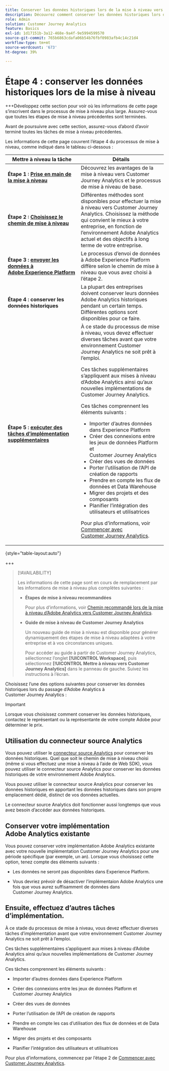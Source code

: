 ```yaml
---
title: Conserver les données historiques lors de la mise à niveau vers Customer Journey Analytics
description: Découvrez comment conserver les données historiques lors de la mise à niveau vers Customer Journey Analytics
role: Admin
solution: Customer Journey Analytics
feature: Basics
exl-id: 1d17151b-3a12-468e-9a4f-9e5994599570
source-git-commit: 765b6863cdafa06b54b76fbf0983afb4c14c21d4
workflow-type: tm+mt
source-wordcount: '673'
ht-degree: 39%

---
```


# Étape 4 : conserver les données historiques lors de la mise à niveau

+++Développez cette section pour voir où les informations de cette page s’inscrivent dans le processus de mise à niveau plus large. Assurez-vous que toutes les étapes de mise à niveau précédentes sont terminées.

Avant de poursuivre avec cette section, assurez-vous d’abord d’avoir terminé toutes les tâches de mise à niveau précédentes.

Les informations de cette page couvrent l’étape 4 du processus de mise à niveau, comme indiqué dans le tableau ci-dessous :

| Mettre à niveau la tâche | Détails |
|---------|----------|
| **Étape 1 : [Prise en main de la mise à niveau](/help/getting-started/cja-upgrade/cja-upgrade-getstarted.md)** | Découvrez les avantages de la mise à niveau vers Customer Journey Analytics et le processus de mise à niveau de base. |
| **Étape 2 : [Choisissez le chemin de mise à niveau](/help/getting-started/cja-upgrade/cja-upgrade-path.md)** | Différentes méthodes sont disponibles pour effectuer la mise à niveau vers Customer Journey Analytics. Choisissez la méthode qui convient le mieux à votre entreprise, en fonction de l’environnement Adobe Analytics actuel et des objectifs à long terme de votre entreprise. |
| **Étape 3 : [envoyer les données à Adobe Experience Platform](/help/getting-started/cja-upgrade/cja-upgrade-send-to-platform.md)** | Le processus d’envoi de données à Adobe Experience Platform diffère selon le chemin de mise à niveau que vous avez choisi à l’étape 2. |
| <span class="preview">**Étape 4 : conserver les données historiques**</span> | <span class="preview">La plupart des entreprises doivent conserver leurs données Adobe Analytics historiques pendant un certain temps. Différentes options sont disponibles pour ce faire.</span> |
| **Étape 5 : [exécuter des tâches d’implémentation supplémentaires](/help/getting-started/cja-getting-started.md)** | À ce stade du processus de mise à niveau, vous devez effectuer diverses tâches avant que votre environnement Customer Journey Analytics ne soit prêt à l’emploi.<p>Ces tâches supplémentaires s’appliquent aux mises à niveau d’Adobe Analytics ainsi qu’aux nouvelles implémentations de Customer Journey Analytics.</p><p>Ces tâches comprennent les éléments suivants :</p><ul><li>Importer d’autres données dans Experience Platform</li><li>Créer des connexions entre les jeux de données Platform et Customer Journey Analytics</li><li>Créer des vues de données</li><li>Porter l’utilisation de l’API de création de rapports</li><li>Prendre en compte les flux de données et Data Warehouse</li><li>Migrer des projets et des composants</li><li>Planifier l’intégration des utilisateurs et utilisatrices</li></ul> <p>Pour plus d’informations, voir [Commencer avec Customer Journey Analytics](/help/getting-started/cja-getting-started.md). |

{style="table-layout:auto"}

+++

>[!AVAILABILITY]
>
>Les informations de cette page sont en cours de remplacement par les informations de mise à niveau plus complètes suivantes : <ul><li>**Étapes de mise à niveau recommandées**<p>Pour plus d’informations, voir [Chemin recommandé lors de la mise à niveau d’Adobe Analytics vers Customer Journey Analytics](/help/getting-started/cja-upgrade/cja-upgrade-recommendations.md).</p></li><li>**Guide de mise à niveau de Customer Journey Analytics**<p>Un nouveau guide de mise à niveau est disponible pour générer dynamiquement des étapes de mise à niveau adaptées à votre entreprise et à vos circonstances uniques.</p><p>Pour accéder au guide à partir de Customer Journey Analytics, sélectionnez l’onglet **[!UICONTROL Workspace]**, puis sélectionnez **[!UICONTROL Mettre à niveau vers Customer Journey Analytics]** dans le panneau de gauche. Suivez les instructions à l’écran.</p></li></ul>

Choisissez l’une des options suivantes pour conserver les données historiques lors du passage d’Adobe Analytics à Customer Journey Analytics :

>[!IMPORTANT]
>
>Lorsque vous choisissez comment conserver les données historiques, contactez le représentant ou la représentante de votre compte Adobe pour déterminer le prix.

## Utilisation du connecteur source Analytics

Vous pouvez utiliser le [connecteur source Analytics](/help/data-ingestion/analytics.md) pour conserver les données historiques. Quel que soit le chemin de mise à niveau choisi (même si vous effectuez une mise à niveau à l’aide de Web SDK), vous pouvez utiliser le connecteur source Analytics pour conserver les données historiques de votre environnement Adobe Analytics.

Vous pouvez utiliser le connecteur source Analytics pour conserver les données historiques en apportant les données historiques dans son propre emplacement dédié, distinct de vos données actuelles.

Le connecteur source Analytics doit fonctionner aussi longtemps que vous avez besoin d’accéder aux données historiques.

<!-- Another possibility in the future: Map historical data in a way that allows you to tie it to your new data.  Possible? Explain -->

## Conserver votre implémentation Adobe Analytics existante

Vous pouvez conserver votre implémentation Adobe Analytics existante avec votre nouvelle implémentation Customer Journey Analytics pour une période spécifique (par exemple, un an). Lorsque vous choisissez cette option, tenez compte des éléments suivants :

* Les données ne seront pas disponibles dans Experience Platform.

* Vous devriez prévoir de désactiver l’implémentaion Adobe Analytics une fois que vous aurez suffisamment de données dans Customer Journey Analytics.

## Ensuite, effectuez d’autres tâches d’implémentation.

À ce stade du processus de mise à niveau, vous devez effectuer diverses tâches d’implémentation avant que votre environnement Customer Journey Analytics ne soit prêt à l’emploi.

Ces tâches supplémentaires s’appliquent aux mises à niveau d’Adobe Analytics ainsi qu’aux nouvelles implémentations de Customer Journey Analytics.

Ces tâches comprennent les éléments suivants :

* Importer d’autres données dans Experience Platform

* Créer des connexions entre les jeux de données Platform et Customer Journey Analytics

* Créer des vues de données

* Porter l’utilisation de l’API de création de rapports

* Prendre en compte les cas d’utilisation des flux de données et de Data Warehouse

* Migrer des projets et des composants

* Planifier l’intégration des utilisateurs et utilisatrices

Pour plus d’informations, commencez par l’étape 2 de [Commencer avec Customer Journey Analytics](/help/getting-started/cja-getting-started.md).
